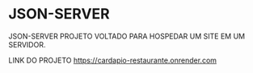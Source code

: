 # JSON-SERVER
 JSON-SERVER PROJETO VOLTADO PARA HOSPEDAR UM SITE EM UM SERVIDOR.

 LINK DO PROJETO     https://cardapio-restaurante.onrender.com
 
